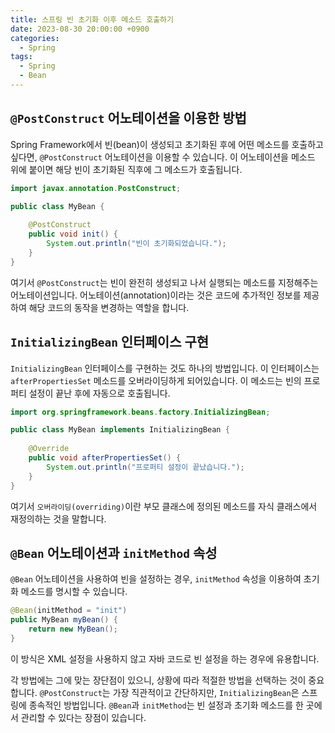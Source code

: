 ```yaml
---
title: 스프링 빈 초기화 이후 메소드 호출하기
date: 2023-08-30 20:00:00 +0900
categories:
  - Spring
tags:
  - Spring
  - Bean
---
```

## `@PostConstruct` 어노테이션을 이용한 방법

Spring Framework에서 빈(bean)이 생성되고 초기화된 후에 어떤 메소드를 호출하고 싶다면, `@PostConstruct` 어노테이션을 이용할 수 있습니다. 이 어노테이션을 메소드 위에 붙이면 해당 빈이 초기화된 직후에 그 메소드가 호출됩니다. 

```java
import javax.annotation.PostConstruct;

public class MyBean {
    
    @PostConstruct
    public void init() {
        System.out.println("빈이 초기화되었습니다.");
    }
}
```

여기서 `@PostConstruct`는 빈이 완전히 생성되고 나서 실행되는 메소드를 지정해주는 어노테이션입니다. 어노테이션(annotation)이라는 것은 코드에 추가적인 정보를 제공하여 해당 코드의 동작을 변경하는 역할을 합니다.

## `InitializingBean` 인터페이스 구현

`InitializingBean` 인터페이스를 구현하는 것도 하나의 방법입니다. 이 인터페이스는 `afterPropertiesSet` 메소드를 오버라이딩하게 되어있습니다. 이 메소드는 빈의 프로퍼티 설정이 끝난 후에 자동으로 호출됩니다.

```java
import org.springframework.beans.factory.InitializingBean;

public class MyBean implements InitializingBean {
    
    @Override
    public void afterPropertiesSet() {
        System.out.println("프로퍼티 설정이 끝났습니다.");
    }
}
```

여기서 `오버라이딩(overriding)`이란 부모 클래스에 정의된 메소드를 자식 클래스에서 재정의하는 것을 말합니다.

## `@Bean` 어노테이션과 `initMethod` 속성

`@Bean` 어노테이션을 사용하여 빈을 설정하는 경우, `initMethod` 속성을 이용하여 초기화 메소드를 명시할 수 있습니다.

```java
@Bean(initMethod = "init")
public MyBean myBean() {
    return new MyBean();
}
```

이 방식은 XML 설정을 사용하지 않고 자바 코드로 빈 설정을 하는 경우에 유용합니다.

각 방법에는 그에 맞는 장단점이 있으니, 상황에 따라 적절한 방법을 선택하는 것이 중요합니다. `@PostConstruct`는 가장 직관적이고 간단하지만, `InitializingBean`은 스프링에 종속적인 방법입니다. `@Bean`과 `initMethod`는 빈 설정과 초기화 메소드를 한 곳에서 관리할 수 있다는 장점이 있습니다.